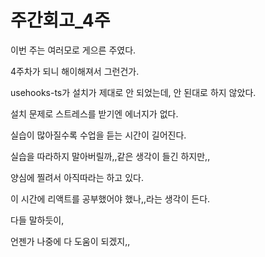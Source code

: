 # 주간회고\_4주

이번 주는 여러모로 게으른 주였다.

4주차가 되니 해이해져서 그런건가.



usehooks-ts가 설치가 제대로 안 되었는데, 안 된대로 하지 않았다.

설치 문제로 스트레스를 받기엔 에너지가 없다.

&#x20;

실습이 많아질수록 수업을 듣는 시간이 길어진다.

실습을 따라하지 말아버릴까,,같은 생각이 들긴 하지만,,

양심에 찔려서 아직따라는 하고 있다.



이 시간에 리액트를 공부했어야 했나,,라는 생각이 든다.



다들 말하듯이,

언젠가 나중에 다 도움이 되겠지,,









